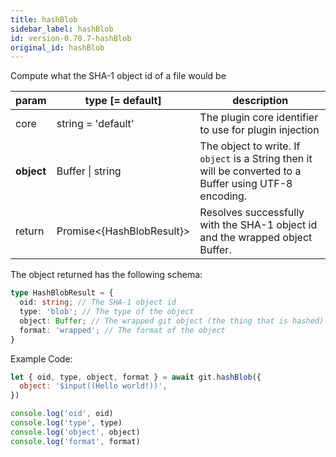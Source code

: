 ```yaml
---
title: hashBlob
sidebar_label: hashBlob
id: version-0.70.7-hashBlob
original_id: hashBlob
---
```


Compute what the SHA-1 object id of a file would be

| param      | type [= default]            | description                                                                                              |
| ---------- | --------------------------- | -------------------------------------------------------------------------------------------------------- |
| core       | string = 'default'          | The plugin core identifier to use for plugin injection                                                   |
| **object** | Buffer  &#124;  string      | The object to write. If `object` is a String then it will be converted to a Buffer using UTF-8 encoding. |
| return     | Promise\<{HashBlobResult}\> | Resolves successfully with the SHA-1 object id and the wrapped object Buffer.                            |

The object returned has the following schema:

```ts
type HashBlobResult = {
  oid: string; // The SHA-1 object id
  type: 'blob'; // The type of the object
  object: Buffer; // The wrapped git object (the thing that is hashed)
  format: 'wrapped'; // The format of the object
}
```

Example Code:

```js live
let { oid, type, object, format } = await git.hashBlob({
  object: '$input((Hello world!))',
})

console.log('oid', oid)
console.log('type', type)
console.log('object', object)
console.log('format', format)
```

<script>
(function rewriteEditLink() {
  const el = document.querySelector('a.edit-page-link.button');
  if (el) {
    el.href = 'https://github.com/isomorphic-git/isomorphic-git/edit/main/src/commands/hashBlob.js';
  }
})();
</script>